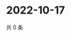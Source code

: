 # 2022-10-17

共 0 条

<!-- BEGIN WEIBO -->
<!-- 最后更新时间 Mon Oct 17 2022 12:58:57 GMT+0800 (China Standard Time) -->

<!-- END WEIBO -->
